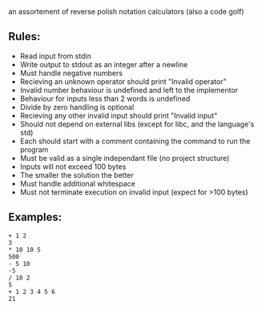 an assortement of reverse polish notation calculators (also a code golf)  

## Rules:
- Read input from stdin
- Write output to stdout as an integer after a newline
- Must handle negative numbers
- Recieving an unknown operator should print "Invalid operator"
- Invalid number behaviour is undefined and left to the implementor
- Behaviour for inputs less than 2 words is undefined
- Divide by zero handling is optional
- Recieving any other invalid input should print "Invalid input"
- Should not depend on external libs (except for libc, and the language's std)
- Each should start with a comment containing the command to run the program
- Must be valid as a single independant file (no project structure)
- Inputs will not exceed 100 bytes
- The smaller the solution the better
- Must handle additional whitespace
- Must not terminate execution on invalid input (expect for >100 bytes)

## Examples:
```
+ 1 2
3
* 10 10 5
500
- 5 10
-5
/ 10 2
5
+ 1 2 3 4 5 6
21
```
